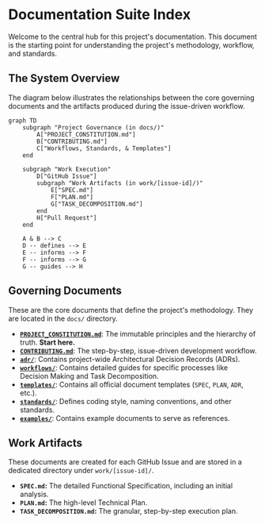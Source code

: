 # Documentation Suite Index

Welcome to the central hub for this project's documentation. This document is the starting point for understanding the project's methodology, workflow, and standards.

## The System Overview

The diagram below illustrates the relationships between the core governing documents and the artifacts produced during the issue-driven workflow.

```mermaid
graph TD
    subgraph "Project Governance (in docs/)"
        A["PROJECT_CONSTITUTION.md"]
        B["CONTRIBUTING.md"]
        C["Workflows, Standards, & Templates"]
    end

    subgraph "Work Execution"
        D["GitHub Issue"]
        subgraph "Work Artifacts (in work/[issue-id]/)"
            E["SPEC.md"]
            F["PLAN.md"]
            G["TASK_DECOMPOSITION.md"]
        end
        H["Pull Request"]
    end

    A & B --> C
    D -- defines --> E
    E -- informs --> F
    F -- informs --> G
    G -- guides --> H
```

## Governing Documents

These are the core documents that define the project's methodology. They are located in the `docs/` directory.

*   [**`PROJECT_CONSTITUTION.md`**](PROJECT_CONSTITUTION.md): The immutable principles and the hierarchy of truth. **Start here.**
*   [**`CONTRIBUTING.md`**](CONTRIBUTING.md): The step-by-step, issue-driven development workflow.
*   [**`adr/`**](adr/): Contains project-wide Architectural Decision Records (ADRs).
*   [**`workflows/`**](workflows/): Contains detailed guides for specific processes like Decision Making and Task Decomposition.
*   [**`templates/`**](templates/): Contains all official document templates (`SPEC`, `PLAN`, `ADR`, etc.).
*   [**`standards/`**](standards/): Defines coding style, naming conventions, and other standards.
*   [**`examples/`**](examples/): Contains example documents to serve as references.

## Work Artifacts

These documents are created for each GitHub Issue and are stored in a dedicated directory under `work/[issue-id]/`.

*   **`SPEC.md`:** The detailed Functional Specification, including an initial analysis.
*   **`PLAN.md`:** The high-level Technical Plan.
*   **`TASK_DECOMPOSITION.md`:** The granular, step-by-step execution plan.